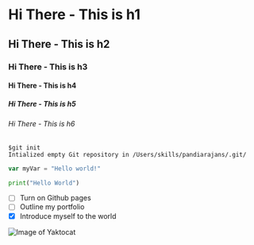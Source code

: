 # Hi There - This is h1
## Hi There - This is h2
### Hi There - This is h3
#### Hi There - This is h4
##### Hi There - This is h5
###### Hi There - This is h6

```
$git init
Intialized empty Git repository in /Users/skills/pandiarajans/.git/
```

``` javascript
var myVar = "Hello world!"
```

``` python
print("Hello World")
```

- [ ] Turn on Github pages
- [ ] Outline my portfolio
- [x] Introduce myself to the world

![Image of Yaktocat](https://octodex.github.com/images/yaktocat.png)
